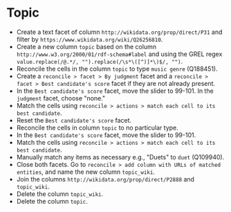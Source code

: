 # Topic

- Create a text facet of column `http://wikidata.org/prop/direct/P31` and filter by `https://www.wikidata.org/wiki/Q26256810`.
- Create a new column `topic` based on the column `http://www.w3.org/2000/01/rdf-schema#label` and using the GREL regex `value.replace(/@.*/, "").replace(/\s*\([^)]*\)$/, "")`.
- Reconcile the cells in the column `topic` to type `music genre` (Q188451).
- Create a `reconcile > facet > By judgment` facet and a `reconcile > facet > Best candidate's score` facet if they are not already present.
- In the `Best candidate's score` facet, move the slider to 99-101. In the `judgment` facet, choose "none."
- Match the cells using `reconcile > actions > match each cell to its best candidate`.
- Reset the `Best candidate's score` facet.
- Reconcile the cells in column `topic` to no particular type.
- In the `Best candidate's score` facet, move the slider to 99-101.
- Match the cells using `reconcile > actions > match each cell to its best candidate`.
- Manually match any items as necessary e.g., "Duets" to `duet` (Q109940).
- Close both facets. Go to `reconcile > add column with URLs of matched entities`, and name the new column `topic_wiki`.
- Join the columns `http://wikidata.org/prop/direct/P2888` and `topic_wiki`.
- Delete the column `topic_wiki`.
- Delete the column `topic`.